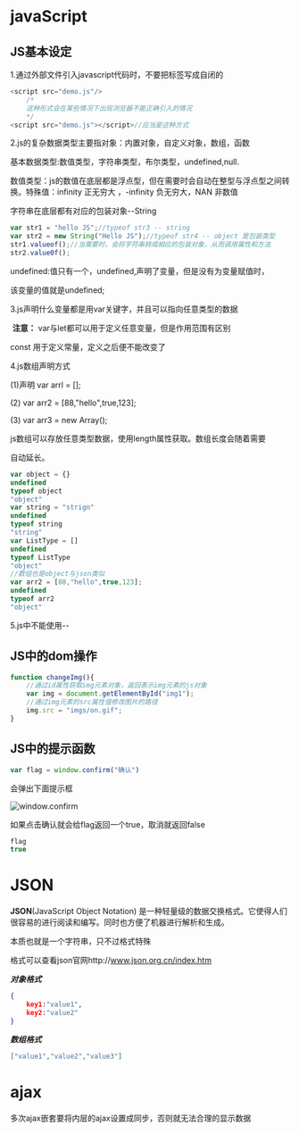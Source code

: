 # javaScript

## JS基本设定



1.通过外部文件引入javascript代码时，不要把标签写成自闭的

```javascript
<script src="demo.js"/>
    /*
    这种形式会在某些情况下出现浏览器不能正确引入的情况
    */
<script src="demo.js"></script>//应当是这种方式
```

2.js的复杂数据类型主要指对象：内置对象，自定义对象，数组，函数

基本数据类型:数值类型，字符串类型，布尔类型，undefined,null.

数值类型：js的数值在底层都是浮点型，但在需要时会自动在整型与浮点型之间转换。特殊值：infinity 正无穷大 ，-infinity  负无穷大，NAN 非数值

字符串在底层都有对应的包装对象--String

```javascript
var str1 = "hello JS";//typeof str3 -- string
var str2 = new String("Hello JS");//typeof str4 -- object 是包装类型
str1.valueof();//当需要时，会将字符串转成相应的包装对象，从而调用属性和方法
str2.value0f();
```

undefined:值只有一个，undefined,声明了变量，但是没有为变量赋值时，

该变量的值就是undefined;

3.js声明什么变量都是用var关键字，并且可以指向任意类型的数据

​	**注意：** var与let都可以用于定义任意变量，但是作用范围有区别

const 用于定义常量，定义之后便不能改变了

4.js数组声明方式

(1)声明 var arrl = [];

(2) var arr2 = [88,"hello",true,123];

(3) var arr3 = new Array();

js数组可以存放任意类型数据，使用length属性获取。数组长度会随着需要

自动延长。

```javascript
var object = {}
undefined
typeof object
"object"
var string = "strign"
undefined
typeof string
"string"
var ListType = []
undefined
typeof ListType
"object"
//数组也是object与json类似
var arr2 = [88,"hello",true,123];
undefined
typeof arr2
"object"
```



5.js中不能使用--

## JS中的dom操作

```javascript
function changeImg(){
    //通过id属性获取img元素对象，返回表示img元素的js对象
    var img = document.getElementById("img1");
    //通过img元素的src属性值修改图片的路径
    img.src = "imgs/on.gif";
}
```

## JS中的提示函数

```javascript
var flag = window.confirm("确认")
```

会弹出下面提示框

![window.confirm](C:\Users\Administrator\Desktop\企管处考核系统\knowedage\img\window.confirm效果.png "window.confirm样式")

如果点击确认就会给flag返回一个true，取消就返回false

```javascript
flag
true
```

# JSON

**JSON**(JavaScript Object Notation) 是一种轻量级的数据交换格式。它使得人们很容易的进行阅读和编写。同时也方便了机器进行解析和生成。

本质也就是一个字符串，只不过格式特殊

格式可以查看json官网http://www.json.org.cn/index.htm

***对象格式*** 

```json
{
    key1:"value1",
    key2:"value2"
}
```

***数组格式*** 

```json
["value1","value2","value3"]
```

# ajax

多次ajax嵌套要将内层的ajax设置成同步，否则就无法合理的显示数据